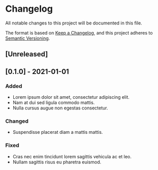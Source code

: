 # Changelog

All notable changes to this project will be documented in this file.

The format is based on [Keep a Changelog](https://keepachangelog.com/en/1.0.0/),
and this project adheres to [Semantic Versioning](https://semver.org/spec/v2.0.0.html).

## [Unreleased]

## [0.1.0] - 2021-01-01

### Added
- Lorem ipsum dolor sit amet, consectetur adipiscing elit.
- Nam at dui sed ligula commodo mattis.
- Nulla cursus augue non egestas consectetur.

### Changed
- Suspendisse placerat diam a mattis mattis.

### Fixed
- Cras nec enim tincidunt lorem sagittis vehicula ac et leo.
- Nullam sagittis risus eu pharetra euismod.